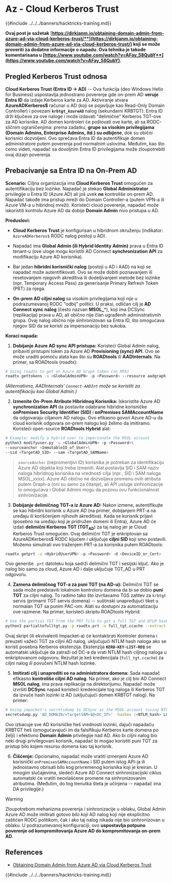 # Az - Cloud Kerberos Trust

{{#include ../../../banners/hacktricks-training.md}}

**Ovaj post je sažetak** [**https://dirkjanm.io/obtaining-domain-admin-from-azure-ad-via-cloud-kerberos-trust/**](https://dirkjanm.io/obtaining-domain-admin-from-azure-ad-via-cloud-kerberos-trust/) **koji se može proveriti za dodatne informacije o napadu. Ova tehnika je takođe komentarisana u** [**https://www.youtube.com/watch?v=AFay_58QubY**](https://www.youtube.com/watch?v=AFay_58QubY)**.**

## Pregled Kerberos Trust odnosa

**Cloud Kerberos Trust (Entra ID -> AD)** -- Ova funkcija (deo Windows Hello for Business) uspostavlja jednostrano poverenje gde on-prem AD **veruje Entra ID** da izdaje Kerberos karte za AD. Aktiviranje stvara **AzureADKerberos$** računar u AD (koji se pojavljuje kao Read-Only Domain Controller) i povezani **`krbtgt_AzureAD`** nalog (sekundarni KRBTGT). Entra ID drži ključeve za ove naloge i može izdavati "delimične" Kerberos TGT-ove za AD korisnike. AD domen kontroleri će poštovati ove karte, ali sa RODC-sličnim ograničenjima: prema zadatku, **grupe sa visokim privilegijama (Domain Admins, Enterprise Admins, itd.) su *odbijene***, dok su obični korisnici dozvoljeni. Ovo sprečava Entra ID da autentifikuje domen administratore putem poverenja pod normalnim uslovima. Međutim, kao što ćemo videti, napadač sa dovoljnim Entra ID privilegijama može zloupotrebiti ovaj dizajn poverenja.

## Prebacivanje sa Entra ID na On-Prem AD

**Scenario:** Ciljna organizacija ima **Cloud Kerberos Trust** omogućen za autentifikaciju bez lozinke. Napadač je stekao **Global Administrator** privilegije u Entra ID (Azure AD) ali još uvek **ne** kontroliše on-prem AD. Napadač takođe ima pristup mreži do Domain Controller-a (putem VPN-a ili Azure VM-a u hibridnoj mreži). Koristeći cloud poverenje, napadač može iskoristiti kontrolu Azure AD da dobije **Domain Admin** nivo pristupa u AD.

**Preduslovi:**

-   **Cloud Kerberos Trust** je konfigurisan u hibridnom okruženju (indikator: `AzureADKerberos$` RODC nalog postoji u AD).

-   Napadač ima **Global Admin (ili Hybrid Identity Admin)** prava u Entra ID tenant-u (ove uloge mogu koristiti AD Connect **synchronization API** za modifikaciju Azure AD korisnika).

-   Bar jedan **hibridni korisnički nalog** (postoji u AD i AAD) na koji se napadač može autentifikovati. Ovo se može dobiti poznavanjem ili resetovanjem njegovih akreditiva ili dodeljivanjem metode bez lozinke (npr. Temporary Access Pass) za generisanje Primary Refresh Token (PRT) za njega.

-   **On-prem AD ciljni nalog** sa visokim privilegijama koji *nije* u podrazumevanoj RODC "odbij" politici. U praksi, odličan cilj je **AD Connect sync nalog** (često nazvan **MSOL_***), koji ima DCSync (replikacija) prava u AD, ali obično nije član ugrađenih administrativnih grupa. Ovaj nalog obično nije sinhronizovan sa Entra ID, što omogućava njegov SID da se koristi za impersonaciju bez sukoba.

**Koraci napada:**

1.  **Dobijanje Azure AD sync API pristupa:** Koristeći Global Admin nalog, pribaviti pristupni token za Azure AD **Provisioning (sync) API**. Ovo se može uraditi pomoću alata kao što su **ROADtools** ili **AADInternals**. Na primer, sa ROADtools (roadtx):
```bash
# Using roadtx to get an Azure AD Graph token (no MFA)
roadtx gettokens -u <GlobalAdminUPN> -p <Password> --resource aadgraph
```
*(Alternativno, AADInternals' `Connect-AADInt` može se koristiti za autentifikaciju kao Global Admin.)*

2.  **Izmenite On-Prem Atribute Hibridnog Korisnika:** Iskoristite Azure AD **synchronization API** da postavite odabrane hibridne korisničke **onPremises Security Identifier (SID)** i **onPremises SAMAccountName** da odgovaraju ciljanom AD nalogu. Ovo efikasno govori Azure AD-u da cloud korisnik odgovara on-prem nalogu koji želimo da imitiramo. Koristeći open-source **ROADtools Hybrid** alat:
```bash
# Example: modify a hybrid user to impersonate the MSOL account
python3 modifyuser.py -u <GlobalAdminUPN> -p <Password>\
--sourceanchor <ImmutableID_of_User>\
--sid <TargetAD_SID> --sam <TargetAD_SAMName>
```
> `sourceAnchor` (nepromenljivi ID) korisnika je potreban za identifikaciju Azure AD objekta koji treba izmeniti. Alat postavlja SID i SAM naziv naloga hibridnog korisnika na vrednosti cilja (npr., SID i SAM naloga MSOL_xxxx). Azure AD obično ne dozvoljava promenu ovih atributa putem Graph-a (oni su samo za čitanje), ali API usluge sinhronizacije to omogućava i Global Admini mogu da pozovu ovu funkcionalnost sinhronizacije.

3.  **Dobijanje delimičnog TGT-a iz Azure AD:** Nakon izmene, autentifikujte se kao hibridni korisnik u Azure AD (na primer, dobijanjem PRT-a na uređaju ili korišćenjem njihovih akreditiva). Kada se korisnik prijavi (posebno na uređaju koji je pridružen domeni ili Entra), Azure AD će izdati **delimični Kerberos TGT (TGT**<sub>**AD**</sub>) za taj nalog jer je Cloud Kerberos Trust omogućen. Ovaj delimični TGT je enkriptovan sa AzureADKerberos$ RODC ključem i uključuje **ciljni SID** koji smo postavili. Možemo simulirati ovo traženjem PRT-a za korisnika putem ROADtools:
```bash
roadtx getprt -u <HybridUserUPN> -p <Password> -d <DeviceID_or_Cert>
```
Ovo generiše `.prt` datoteku koja sadrži delimični TGT i sesijski ključ. Ako je nalog bio samo za cloud, Azure AD i dalje uključuje TGT_AD u PRT odgovoru.

4.  **Zamena delimičnog TGT-a za puni TGT (na AD-u):** Delimični TGT se sada može predstaviti lokalnom kontroloru domena da bi se dobio **puni TGT** za ciljni nalog. To radimo tako što izvršavamo TGS zahtev za `krbtgt` servis (primarni TGT servis domena) -- suštinski unapređujući tiket u normalan TGT sa punim PAC-om. Alati su dostupni za automatizaciju ove razmene. Na primer, koristeći skriptu ROADtools Hybrid:
```bash
# Use the partial TGT from the PRT file to get a full TGT and NTLM hash
python3 partialtofulltgt.py -p roadtx.prt -o full_tgt.ccache --extract-hash
```
Ovaj skript (ili ekvivalenti Impacket-a) će kontaktirati Kontroler domena i preuzeti važeći TGT za ciljni AD nalog, uključujući NTLM hash naloga ako se koristi posebna Kerberos ekstenzija. Ekstenzija **`KERB-KEY-LIST-REQ`** se automatski uključuje da zatraži od DC-a da vrati NTLM hash ciljnog naloga u enkriptovanom odgovoru. Rezultat je keš kredencijala (`full_tgt.ccache`) za ciljni nalog *ili* povučeni NTLM hash lozinke.

5.  **Imitirati cilj i unaprediti se na administratora domena:** Sada napadač efikasno **kontroliše ciljni AD nalog**. Na primer, ako je cilj bio AD Connect **MSOL nalog**, ima prava replikacije na direktorijumu. Napadač može izvršiti **DCSync** napad koristeći kredencijale tog naloga ili Kerberos TGT da izvuče hash lozinki iz AD (uključujući domen KRBTGT nalog). Na primer:
```bash
# Using impacket's secretsdump to DCSync as the MSOL account (using NTLM hash)
secretsdump.py 'AD_DOMAIN/<TargetSAM>$@<DC_IP>' -hashes :<NTLM_hash> LOCAL
```
Ovo izbacuje sve AD korisničke heš vrednosti lozinki, dajući napadaču KRBTGT heš (omogućavajući im da falsifikuju Kerberos karte domena po želji) i efektivno **Domain Admin** privilegije nad AD. Ako bi ciljni nalog bio neki drugi privilegovani korisnik, napadač bi mogao koristiti puni TGT za pristup bilo kojem resursu domena kao taj korisnik.

6.  **Čišćenje:** Opcionalno, napadač može vratiti izmenjeni Azure AD korisnički `onPremisesSAMAccountName` i SID putem istog API-ja ili jednostavno obrisati bilo kog privremenog korisnika koji je kreiran. U mnogim slučajevima, sledeći Azure AD Connect sinhronizacijski ciklus automatski će vratiti neovlašćene promene na sinhronizovanim atributima. (Međutim, do tog trenutka šteta je učinjena -- napadač ima DA privilegije.)

> [!WARNING]
> Zloupotrebom mehanizma poverenja i sinhronizacije u oblaku, Global Admin Azure AD može imitirati gotovo *bilo koji* AD nalog koji nije eksplicitno zaštićen RODC politikom, čak i ako taj nalog nikada nije bio sinhronizovan u oblaku. U podrazumevanoj konfiguraciji, ovo **uspostavlja potpuno poverenje od kompromitovanja Azure AD do kompromitovanja on-prem AD**.


## References

- [Obtaining Domain Admin from Azure AD via Cloud Kerberos Trust](https://dirkjanm.io/obtaining-domain-admin-from-azure-ad-via-cloud-kerberos-trust/)



{{#include ../../../banners/hacktricks-training.md}}
